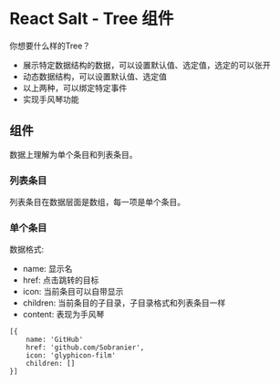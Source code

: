 # React Salt - Tree 组件

你想要什么样的Tree？
* 展示特定数据结构的数据，可以设置默认值、选定值，选定的可以张开
* 动态数据结构，可以设置默认值、选定值
* 以上两种，可以绑定特定事件
* 实现手风琴功能

## 组件

数据上理解为单个条目和列表条目。

### 列表条目

列表条目在数据层面是数组，每一项是单个条目。

### 单个条目

数据格式:

* name: 显示名
* href: 点击跳转的目标
* icon: 当前条目可以自带显示
* children: 当前条目的子目录，子目录格式和列表条目一样
* content: 表现为手风琴

```
[{
    name: 'GitHub'
    href: 'github.com/Sobranier',
    icon: 'glyphicon-film'
    children: []
}]
```
